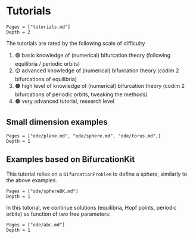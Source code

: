 # Tutorials

```@contents
Pages = ["tutorials.md"]
Depth = 2
```

The tutorials are rated by the following scale of difficulty

1. 🟢 basic knowledge of (numerical) bifurcation theory (following equilibria / periodic orbits)
2. 🟡 advanced knowledge of (numerical) bifurcation theory (codim 2 bifurcations of equilibria)
2. 🟠 high level of knowledge of (numerical) bifurcation theory (codim 2 bifurcations of periodic orbits, tweaking the methods)
2. 🟤 very advanced tutorial, research level

## Small dimension examples

```@contents
Pages = ["ode/plane.md", "ode/sphere.md", "ode/torus.md",]
Depth = 1
```

## Examples based on BifurcationKit

This tutorial relies on a `BifurcationProblem` to define a sphere, similarly to the above examples.

```@contents
Pages = ["ode/sphereBK.md"]
Depth = 1
```

In this tutorial, we continue solutions (equilibria, Hopf points, periodic orbits) as function of two free parameters:

```@contents
Pages = ["ode/abc.md"]
Depth = 1
```